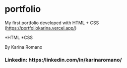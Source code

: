 # portfolio
My first portfolio developed with HTML + CSS
(https://portfoliokarina.vercel.app/)


*HTML
*CSS

By Karina Romano
### Linkedin: https:/linkedin.com/in/karinaromano/
